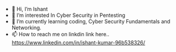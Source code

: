 - 👋 Hi, I’m Ishant
- 👀 I’m interested In Cyber Security in Pentesting
- 🌱 I’m currently learning coding, Cyber Security Fundamentals and Networking.
- 📫 How to reach me on linkdin link here.. https://www.linkedin.com/in/ishant-kumar-96b538326/
